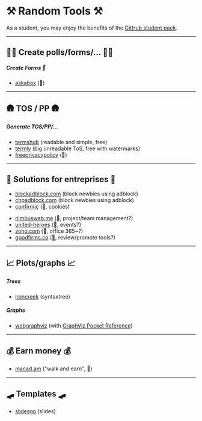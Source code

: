 # ⚒️ Random Tools ⚒️

As a student, you may enjoy the benefits of the [GitHub student pack](https://education.github.com/pack).

<hr class="sep-both">

## 🧑‍🏫 Create polls/forms/... 🧑‍🏫

<div class="row row-cols-md-2 mt-3"><div>

##### Create Forms 📃

* [askabox](https://askabox.com/) (👻)
</div><div>
</div></div>

<hr class="sep-both">

## 🛖 TOS / PP 🛖

<div class="row row-cols-md-2 mt-4"><div>

##### Generate TOS/PP/...

* [termshub](https://termshub.io/) (readable and simple, free)
* [termly](https://termly.io/) (big unreadable ToS, free with watermarks)
* [freeprivacypolicy](https://www.freeprivacypolicy.com/) (👻)
</div><div>
</div></div>

<hr class="sep-both">

##  🏢 Solutions for entreprises 🏢

<div class="row row-cols-md-2 mt-3"><div>

* [blockadblock.com](https://blockadblock.com/) (block newbies using adblock)
* [chpadblock.com](https://chpadblock.com/) (block newbies using adblock)
* [confirmic](https://landing.confirmic.com/) (👻, cookies)
</div><div>

* [nimbusweb.me](https://nimbusweb.me/) (👻, project/team management?)
* [united-heroes](https://www.united-heroes.com/) (👻, events?)
* [zoho.com](https://www.zoho.com/office/) (👻, office 365~?)
* [goodfirms.co](https://www.goodfirms.co/) (👻, review/promote tools?)
</div></div>

<hr class="sep-both">

##  📈 Plots/graphs 📈

<div class="row row-cols-md-2 mt-4"><div>

##### Trees

* [ironcreek](https://ironcreek.net/syntaxtree/)  (syntaxtree)

##### Graphs

* [webgraphviz](http://webgraphviz.com/) (with [GraphViz Pocket Reference](https://graphs.grevian.org/example))
</div><div>
</div></div>

<hr class="sep-both">

##  💰 Earn money 💰

<div class="row row-cols-md-2 mt-4"><div>

* [macad.am](https://macad.am/) ("walk and earn", 👻)
</div><div>
</div></div>

<hr class="sep-both">

##  🛹 Templates 🛹

<div class="row row-cols-md-2 mt-4"><div>

* [slidesgo](https://slidesgo.com/) (slides)
</div><div>
</div></div>